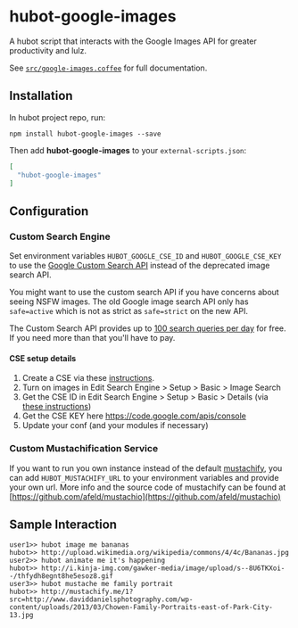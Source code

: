 # hubot-google-images

A hubot script that interacts with the Google Images API for greater productivity and lulz.

See [`src/google-images.coffee`](src/google-images.coffee) for full documentation.

## Installation

In hubot project repo, run:

`npm install hubot-google-images --save`

Then add **hubot-google-images** to your `external-scripts.json`:

```json
[
  "hubot-google-images"
]
```

## Configuration

### Custom Search Engine
Set environment variables `HUBOT_GOOGLE_CSE_ID` and `HUBOT_GOOGLE_CSE_KEY`
to use the [Google Custom Search API](https://developers.google.com/custom-search/docs/overview)
instead of the deprecated image search API.

You might want to use the custom search API if you have concerns about
seeing NSFW images. The old Google image search API only has `safe=active`
which is not as strict as `safe=strict` on the new API.

The Custom Search API provides up to [100 search queries per day](https://developers.google.com/custom-search/json-api/v1/overview) for free.
If you need more than that you'll have to pay.

#### CSE setup details
1. Create a CSE via these [instructions](https://developers.google.com/custom-search/docs/tutorial/creatingcse).
2. Turn on images in Edit Search Engine > Setup > Basic > Image Search
3. Get the CSE ID in Edit Search Engine > Setup > Basic > Details (via [these instructions](https://support.google.com/customsearch/answer/2649143?hl=en))
4. Get the CSE KEY here https://code.google.com/apis/console
5. Update your conf (and your modules if necessary)

### Custom Mustachification Service

If you want to run you own instance instead of the default [mustachify](http://mustachify.me/), you can add `HUBOT_MUSTACHIFY_URL` to your environment variables and provide your own url. More info and the source code of mustachify can be found at [https://github.com/afeld/mustachio](https://github.com/afeld/mustachio)

## Sample Interaction

```
user1>> hubot image me bananas
hubot>> http://upload.wikimedia.org/wikipedia/commons/4/4c/Bananas.jpg
user2>> hubot animate me it's happening
hubot>> http://i.kinja-img.com/gawker-media/image/upload/s--8U6TKXoi--/thfydh8egnt8he5esoz8.gif
user3>> hubot mustache me family portrait
hubot>> http://mustachify.me/1?src=http://www.daviddanielsphotography.com/wp-content/uploads/2013/03/Chowen-Family-Portraits-east-of-Park-City-13.jpg
```
